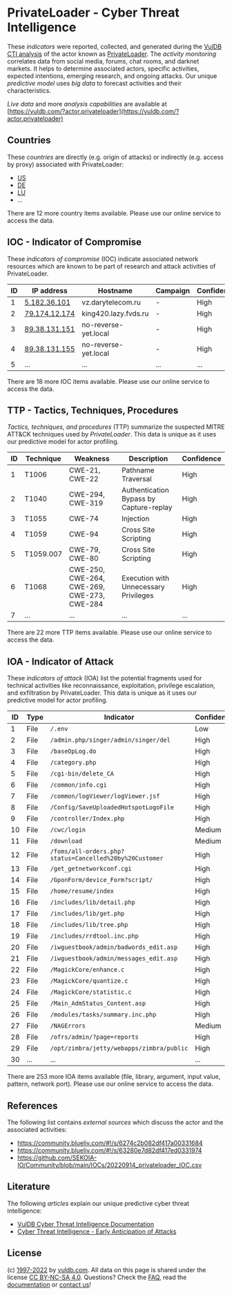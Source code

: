 # PrivateLoader - Cyber Threat Intelligence

These _indicators_ were reported, collected, and generated during the [VulDB CTI analysis](https://vuldb.com/?kb.cti) of the actor known as [PrivateLoader](https://vuldb.com/?actor.privateloader). The _activity monitoring_ correlates data from social media, forums, chat rooms, and darknet markets. It helps to determine associated actors, specific activities, expected intentions, emerging research, and ongoing attacks. Our unique _predictive model_ uses _big data_ to forecast activities and their characteristics.

_Live data_ and more _analysis capabilities_ are available at [https://vuldb.com/?actor.privateloader](https://vuldb.com/?actor.privateloader)

## Countries

These _countries_ are directly (e.g. origin of attacks) or indirectly (e.g. access by proxy) associated with PrivateLoader:

* [US](https://vuldb.com/?country.us)
* [DE](https://vuldb.com/?country.de)
* [LU](https://vuldb.com/?country.lu)
* ...

There are 12 more country items available. Please use our online service to access the data.

## IOC - Indicator of Compromise

These _indicators of compromise_ (IOC) indicate associated network resources which are known to be part of research and attack activities of PrivateLoader.

ID | IP address | Hostname | Campaign | Confidence
-- | ---------- | -------- | -------- | ----------
1 | [5.182.36.101](https://vuldb.com/?ip.5.182.36.101) | vz.darytelecom.ru | - | High
2 | [79.174.12.174](https://vuldb.com/?ip.79.174.12.174) | king420.lazy.fvds.ru | - | High
3 | [89.38.131.151](https://vuldb.com/?ip.89.38.131.151) | no-reverse-yet.local | - | High
4 | [89.38.131.155](https://vuldb.com/?ip.89.38.131.155) | no-reverse-yet.local | - | High
5 | ... | ... | ... | ...

There are 18 more IOC items available. Please use our online service to access the data.

## TTP - Tactics, Techniques, Procedures

_Tactics, techniques, and procedures_ (TTP) summarize the suspected MITRE ATT&CK techniques used by _PrivateLoader_. This data is unique as it uses our predictive model for actor profiling.

ID | Technique | Weakness | Description | Confidence
-- | --------- | -------- | ----------- | ----------
1 | T1006 | CWE-21, CWE-22 | Pathname Traversal | High
2 | T1040 | CWE-294, CWE-319 | Authentication Bypass by Capture-replay | High
3 | T1055 | CWE-74 | Injection | High
4 | T1059 | CWE-94 | Cross Site Scripting | High
5 | T1059.007 | CWE-79, CWE-80 | Cross Site Scripting | High
6 | T1068 | CWE-250, CWE-264, CWE-269, CWE-273, CWE-284 | Execution with Unnecessary Privileges | High
7 | ... | ... | ... | ...

There are 22 more TTP items available. Please use our online service to access the data.

## IOA - Indicator of Attack

These _indicators of attack_ (IOA) list the potential fragments used for technical activities like reconnaissance, exploitation, privilege escalation, and exfiltration by PrivateLoader. This data is unique as it uses our predictive model for actor profiling.

ID | Type | Indicator | Confidence
-- | ---- | --------- | ----------
1 | File | `/.env` | Low
2 | File | `/admin.php/singer/admin/singer/del` | High
3 | File | `/baseOpLog.do` | High
4 | File | `/category.php` | High
5 | File | `/cgi-bin/delete_CA` | High
6 | File | `/common/info.cgi` | High
7 | File | `/common/logViewer/logViewer.jsf` | High
8 | File | `/Config/SaveUploadedHotspotLogoFile` | High
9 | File | `/controller/Index.php` | High
10 | File | `/cwc/login` | Medium
11 | File | `/download` | Medium
12 | File | `/foms/all-orders.php?status=Cancelled%20by%20Customer` | High
13 | File | `/get_getnetworkconf.cgi` | High
14 | File | `/GponForm/device_Form?script/` | High
15 | File | `/home/resume/index` | High
16 | File | `/includes/lib/detail.php` | High
17 | File | `/includes/lib/get.php` | High
18 | File | `/includes/lib/tree.php` | High
19 | File | `/includes/rrdtool.inc.php` | High
20 | File | `/iwguestbook/admin/badwords_edit.asp` | High
21 | File | `/iwguestbook/admin/messages_edit.asp` | High
22 | File | `/MagickCore/enhance.c` | High
23 | File | `/MagickCore/quantize.c` | High
24 | File | `/MagickCore/statistic.c` | High
25 | File | `/Main_AdmStatus_Content.asp` | High
26 | File | `/modules/tasks/summary.inc.php` | High
27 | File | `/NAGErrors` | Medium
28 | File | `/ofrs/admin/?page=reports` | High
29 | File | `/opt/zimbra/jetty/webapps/zimbra/public` | High
30 | ... | ... | ...

There are 253 more IOA items available (file, library, argument, input value, pattern, network port). Please use our online service to access the data.

## References

The following list contains _external sources_ which discuss the actor and the associated activities:

* https://community.blueliv.com/#!/s/6274c2b082df417a00331684
* https://community.blueliv.com/#!/s/63280e7d82df417ed0331974
* https://github.com/SEKOIA-IO/Community/blob/main/IOCs/20220914_privateloader_IOC.csv

## Literature

The following _articles_ explain our unique predictive cyber threat intelligence:

* [VulDB Cyber Threat Intelligence Documentation](https://vuldb.com/?kb.cti)
* [Cyber Threat Intelligence - Early Anticipation of Attacks](https://www.scip.ch/en/?labs.20201022)

## License

(c) [1997-2022](https://vuldb.com/?kb.changelog) by [vuldb.com](https://vuldb.com/?kb.about). All data on this page is shared under the license [CC BY-NC-SA 4.0](https://creativecommons.org/licenses/by-nc-sa/4.0/). Questions? Check the [FAQ](https://vuldb.com/?kb.faq), read the [documentation](https://vuldb.com/?kb) or [contact us](https://vuldb.com/?contact)!

